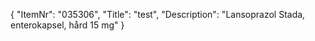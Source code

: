 {
  "ItemNr": "035306",
  "Title": "test",
  "Description": "Lansoprazol Stada, enterokapsel, hård 15 mg"
}